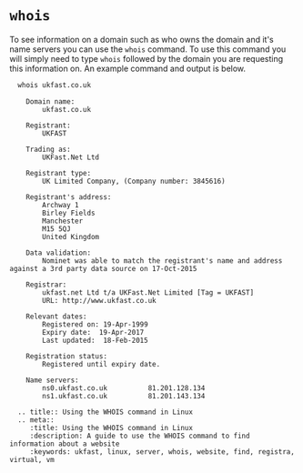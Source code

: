 # `whois`

To see information on a domain such as who owns the domain and it's name servers you can use the `whois` command. To use this command you will simply need to type `whois` followed by the domain you are requesting this information on. An example command and output is below.

```bash
  whois ukfast.co.uk
```

```console
    Domain name:
        ukfast.co.uk

    Registrant:
        UKFAST

    Trading as:
        UKFast.Net Ltd

    Registrant type:
        UK Limited Company, (Company number: 3845616)

    Registrant's address:
        Archway 1
        Birley Fields
        Manchester
        M15 5QJ
        United Kingdom

    Data validation:
        Nominet was able to match the registrant's name and address against a 3rd party data source on 17-Oct-2015

    Registrar:
        ukfast.net Ltd t/a UKFast.Net Limited [Tag = UKFAST]
        URL: http://www.ukfast.co.uk

    Relevant dates:
        Registered on: 19-Apr-1999
        Expiry date:  19-Apr-2017
        Last updated:  18-Feb-2015

    Registration status:
        Registered until expiry date.

    Name servers:
        ns0.ukfast.co.uk          81.201.128.134
        ns1.ukfast.co.uk          81.201.143.134
```

```eval_rst
  .. title:: Using the WHOIS command in Linux
  .. meta::
     :title: Using the WHOIS command in Linux
     :description: A guide to use the WHOIS command to find information about a website
     :keywords: ukfast, linux, server, whois, website, find, registra, virtual, vm
```
